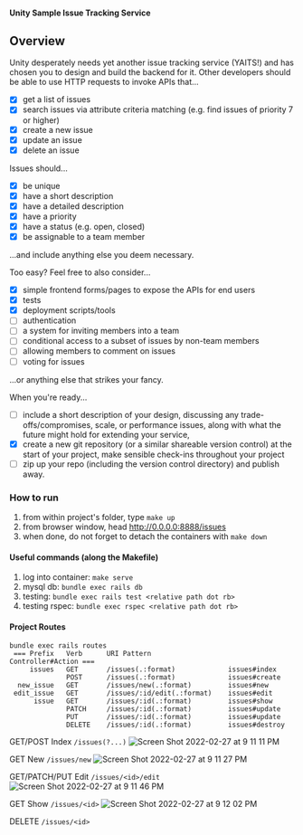 #### Unity Sample Issue Tracking Service

## Overview
Unity desperately needs yet another issue tracking service (YAITS!) and has chosen you to design and
build the backend for it. Other developers should be able to use HTTP requests to invoke APIs that...

 - [x] get a list of issues
 - [x] search issues via attribute criteria matching (e.g. find issues of priority 7 or higher)
 - [x] create a new issue
 - [x] update an issue
 - [x] delete an issue

Issues should...
 - [x] be unique
 - [x] have a short description
 - [x] have a detailed description
 - [x] have a priority
 - [x] have a status (e.g. open, closed)
 - [x] be assignable to a team member

...and include anything else you deem necessary.

Too easy? Feel free to also consider...
 -  [x] simple frontend forms/pages to expose the APIs for end users
 -  [x] tests
 -  [x] deployment scripts/tools
 -  [ ] authentication
 -  [ ] a system for inviting members into a team
 -  [ ] conditional access to a subset of issues by non-team members
 -  [ ] allowing members to comment on issues
 -  [ ] voting for issues

...or anything else that strikes your fancy.

When you're ready...
 - [ ] include a short description of your design, discussing any trade-offs/compromises, scale, or
performance issues, along with what the future might hold for extending your service,
 - [x] create a new git repository (or a similar shareable version control) at the start of your project,
make sensible check-ins throughout your project
 - [ ] zip up your repo (including the version control directory) and publish away.

### How to run 
1. from within project's folder, type `make up`
2. from browser window, head http://0.0.0.0:8888/issues
3. when done, do not forget to detach the containers with `make down` 

#### Useful commands (along the Makefile)
1. log into container: `make serve` 
2. mysql db: `bundle exec rails db`
3. testing: `bundle exec rails test <relative path dot rb>`
4. testing rspec: `bundle exec rspec <relative path dot rb>`

#### Project Routes
```
bundle exec rails routes
 === Prefix   Verb      URI Pattern                   Controller#Action ===
     issues   GET       /issues(.:format)             issues#index
              POST      /issues(.:format)             issues#create
  new_issue   GET       /issues/new(.:format)         issues#new
 edit_issue   GET       /issues/:id/edit(.:format)    issues#edit
      issue   GET       /issues/:id(.:format)         issues#show
              PATCH     /issues/:id(.:format)         issues#update
              PUT       /issues/:id(.:format)         issues#update
              DELETE    /issues/:id(.:format)         issues#destroy
```

GET/POST Index `/issues(?...)`
![Screen Shot 2022-02-27 at 9 11 11 PM](https://user-images.githubusercontent.com/2070909/155913037-841b420a-0468-4c4e-aadb-9cdc75da8d80.png)

GET New `/issues/new`
![Screen Shot 2022-02-27 at 9 11 27 PM](https://user-images.githubusercontent.com/2070909/155913049-be2bc65c-c5fb-43b2-a9a1-729dea1aa58f.png)

GET/PATCH/PUT Edit `/issues/<id>/edit`
![Screen Shot 2022-02-27 at 9 11 46 PM](https://user-images.githubusercontent.com/2070909/155913065-80512a7a-30d3-4047-8789-f2b4ac079fbb.png)

GET Show `/issues/<id>`
![Screen Shot 2022-02-27 at 9 12 02 PM](https://user-images.githubusercontent.com/2070909/155913137-02ded449-6217-453a-91ef-239904846e8a.png)

DELETE `/issues/<id>`
